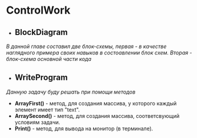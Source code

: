 # ControlWork 
* ## BlockDiagram
 *В данной главе составил две блок-схемы, первая -  в качестве наглядного примера своих навыков в состоавлении блок схем. Вторая - блок-схема основной части кода*
 * ## WriteProgram
 *Данную задачу буду решать при помощи методов* 
   * __ArrayFirst()__ - метод, для создания массива, у которого каждый элемент имеет тип "text". 
   * __ArraySecond()__ - метод, для создания массива, соответсвующий условиям задачи.
   * __Print()__ - метод, для вывода на монитор (в терминале).  